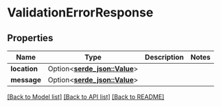 # ValidationErrorResponse

## Properties

Name | Type | Description | Notes
------------ | ------------- | ------------- | -------------
**location** | Option<[**serde_json::Value**](.md)> |  | 
**message** | Option<[**serde_json::Value**](.md)> |  | 

[[Back to Model list]](../README.md#documentation-for-models) [[Back to API list]](../README.md#documentation-for-api-endpoints) [[Back to README]](../README.md)



